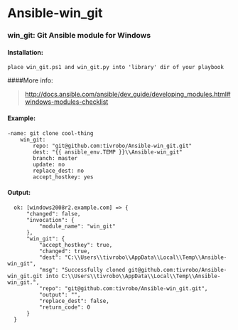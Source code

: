 # Ansible-win_git

### win_git: Git Ansible module for Windows

#### Installation:
```
place win_git.ps1 and win_git.py into 'library' dir of your playbook
````

####More info:
> http://docs.ansible.com/ansible/dev_guide/developing_modules.html#windows-modules-checklist

#### Example:
```
-name: git clone cool-thing
    win_git:
        repo: "git@github.com:tivrobo/Ansible-win_git.git"
        dest: "{{ ansible_env.TEMP }}\\Ansible-win_git"
        branch: master
        update: no
        replace_dest: no
        accept_hostkey: yes
```
#### Output:
```
  ok: [windows2008r2.example.com] => {
      "changed": false, 
      "invocation": {
          "module_name": "win_git"
      }, 
      "win_git": {
          "accept_hostkey": true, 
          "changed": true, 
          "dest": "C:\\Users\\tivrobo\\AppData\\Local\\Temp\\Ansible-win_git", 
          "msg": "Successfully cloned git@github.com:tivrobo/Ansible-win_git.git into C:\\Users\\tivrobo\\AppData\\Local\\Temp\\Ansible-win_git.", 
          "repo": "git@github.com:tivrobo/Ansible-win_git.git",
          "output": "", 
          "replace_dest": false, 
          "return_code": 0
      }
  }
```